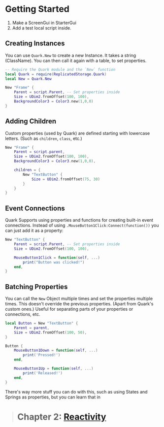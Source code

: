 # Getting Started

1. Make a ScreenGui in StarterGui
2. Add a test local script inside.

## Creating Instances

You can use `Quark.New` to create a new Instance. It takes a string (ClassName). You can then call it again with a table, to set properties.

```lua
-- Require the Quark module and the `New` function
local Quark = require(ReplicatedStorage.Quark)
local New = Quark.New

New "Frame" {
    Parent = script.Parent, -- Set properties inside
    Size = UDim2.fromOffset(100, 100),
    BackgroundColor3 = Color3.new(1,0,0)
}
```

## Adding Children

Custom properties (used by Quark) are defined starting with lowercase letters. (Such as `children`, `class`, etc.)

```lua
New "Frame" {
    Parent = script.parent,
    Size = UDim2.fromOffset(100, 100),
    BackgroundColor3 = Color3.new(1,0,0),

    children = {
        New "TextButton" {
            Size = UDim2.fromOffset(75, 30)
        }
    }
}
```

## Event Connections

Quark Supports using properties and functions for creating built-in event connections. Instead of using `.MouseButton1Click:Connect(function())` you can just add it as a property:

```lua
New "TextButton" {
    Parent = script.Parent, -- Set properties inside
    Size = UDim2.fromOffset(100, 100),

    MouseButton1Click = function(self, ...)
        print("Button was clicked!")
    end,
}
```

## Batching Properties

You can call the `New` Object multiple times and set the properties multiple times. This doesn't override the previous properties. (Apart from Quark's custom ones.) Useful for separating parts of your properties or connections, etc.

```lua
local Button = New "TextButton" {
    Parent = parent,
    Size = UDim2.fromOffset(100, 50),
}

Button {
    MouseButton1Down = function(self, ...)
        print('Pressed!')
    end,

    MouseButton1Up = function(self, ...)
        print('Released!')
    end,
}
```

There's way more stuff you can do with this, such as using States and Springs as properties, but you can learn that in

> # Chapter 2: [Reactivity](2.Reactivity.md)
